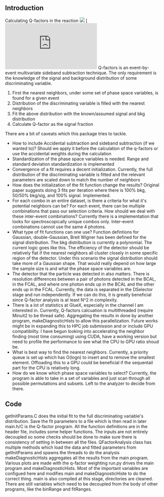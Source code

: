 ## Introduction
Calculating Q-factors in the reaction <img src="https://render.githubusercontent.com/render/math?math=\gamma p\rightarrow\pi^0\eta p \rightarrow 4\gamma p">
[![Original Paper](https://arxiv.org/pdf/0809.2548.pdf)
Q-factors is an event-by-event multivariate sideband subtraction technique. The only requirement is the knowledge of the signal and background distribution of some discriminating variable. 
1. First the nearest neighbors, under some set of phase space variables, is found for a given event
2. Distribution of the discriminating variable is filled with the nearest neighbors
3. Fit the above distribution with the known/assumed signal and bkg distribution
4. Calculate Q-factor as the signal fraction

There are a bit of caveats which this package tries to tackle. 
- How to include Accidental subtraction and sideband subtraction (if we wanted to)? Should we apply it before the calculation of the q-factors or use the accidental weights during the calculation
- Standardization of the phase space variables is needed. Range and standard deviation standardization is implemented
- Convergence of a fit requires a decent initialization. Currently, the full distribution of the discriminating variable is fitted and the relevant parameters are scaled down to match the number of neighbors
- How does the initialization of the fit function change the results? Original paper suggests doing 3 fits per iteration where there is 100% bkg, 50/50% bkg/sig, and 100% signal. Implemented.
- For each combo in an entire dataset, is there a criteria for what it's potential neighbors can be? For each event, there can be multiple combinations that pass our selection criteria. How should we deal with these inter-event combinations? Currently there is a implementation that looks for spectroscopically unique combos only. Inter-event combinations cannot use the same 4 photons.
- What type of fit functions can one use? Function defintions for Gaussian, double-Gaussian, Breit Wigner has been defined for the signal distribution. The bkg distribution is currently a polynomial. The current logic goes like this. The efficiency of the detector should be relatively flat if the nearest neighbors all cluster closely in some specific region of the detector. Under this scenario the signal distribution should take more of a Gaussian shape. That would really depend on how large the sample size is and what the phase space variables are.
- The detector that the particle was detected in also matters. There is resolution differences between a pair of photons detected in the BCAL, in the FCAL, and where one photon ends up in the BCAL and the other ends up in the FCAL. Currently, the data is separated in the DSelector stage and run independently. If we can do this, it is greatly beneficial since Q-factor analysis is at least N^2 in complexity.
- There is a lot of statistics at GlueX, especially in the channel I am interested in. Currently, Q-factors calcuation is multithreaded (require Minuit2 to be thread safe). Aggregating the results in done by another program, makeDiagnosticHists to allow this parallelization. Future works might be in expanding this to HPC job submission and or include GPU compatibiilty. I have begun looking into accelerating the neighbor finding (most time consuming) using CUDA, have a working version but need to profile the performance to see what the CPU to GPU ratio shoud be. 
- What is best way to find the nearest neighbors. Currently, a priority queue is set up which has O(logn) to insert and to remove the smallest element. Offloading this to a GPU could be beneficial if the sequentail part for the CPU is relatively long.
- How do we know which phase space variables to select? Currently, the program is able to take in a set of variables and just scan through all possible permutations and subsets. Left to the analyzer to decide from there.


## Code
getInitParams.C does the initial fit to the full discriminating variable's distribution. Save the fit parameters to a file which is then read in later
main.h/C is the Q-factor program. All the function definitions are in the header file, includes some helper functions. The inputs are not entirely decoupled so some checks should be done to make sure there is consistency of setting in between all the files. QFactorAnalysis class has multiple methods which load the data and fitted parameters from getInitParams and spawns the threads to do the analysis
makeDiagnosticHists aggregates all the results from the main program. Various plots are made with the q-factor weighting
run.py drives the main program and makeDiagnosticHists. Most of the important variables are configued here and modifies main and makeDiagnosticHiste to do the correct thing. main is also compiled at this stage, directories are cleaned. There are still variables which need to be decoupled from the body of other programs, like the binRange and fitRanges. 
